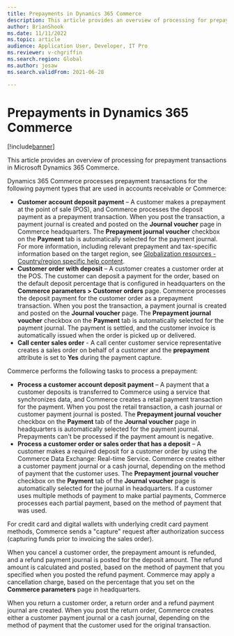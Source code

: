 ```yaml
---
title: Prepayments in Dynamics 365 Commerce
description: This article provides an overview of processing for prepayment transactions in Microsoft Dynamics 365 Commerce.
author: BrianShook
ms.date: 11/11/2022
ms.topic: article
audience: Application User, Developer, IT Pro
ms.reviewer: v-chgriffin
ms.search.region: Global
ms.author: josaw
ms.search.validFrom: 2021-06-28

---
```

# Prepayments in Dynamics 365 Commerce

[!include[banner](../includes/banner.md)]

This article provides an overview of processing for prepayment transactions in Microsoft Dynamics 365 Commerce.

Dynamics 365 Commerce processes prepayment transactions for the following payment types that are used in accounts receivable or Commerce:

- **Customer account deposit payment** – A customer makes a prepayment at the point of sale (POS), and Commerce processes the deposit payment as a prepayment transaction. When you post the transaction, a payment journal is created and posted on the **Journal voucher** page in Commerce headquarters. The **Prepayment journal voucher** checkbox on the **Payment** tab is automatically selected for the payment journal. For more information, including relevant prepayment and tax-specific information based on the target region, see [Globalization resources - Country/region specific help content](/dynamics365/fin-ops-core/dev-itpro/lcs-solutions/country-region?context=%2Fdynamics365%2Fcontext%2Ffinance#countryregion-specific-help-content).
- **Customer order with deposit** – A customer creates a customer order at the POS. The customer can deposit a payment for the order, based on the default deposit percentage that is configured in headquarters on the **Commerce parameters \> Customer orders** page. Commerce processes the deposit payment for the customer order as a prepayment transaction. When you post the transaction, a payment journal is created and posted on the **Journal voucher** page. The **Prepayment journal voucher** checkbox on the **Payment** tab is automatically selected for the payment journal. The payment is settled, and the customer invoice is automatically issued when the order is picked up or delivered.
- **Call center sales order** - A call center customer service representative creates a sales order on behalf of a customer and the **prepayment** attribute is set to **Yes** during the payment capture.

Commerce performs the following tasks to process a prepayment:

- **Process a customer account deposit payment** – A payment that a customer deposits is transferred to Commerce using a service that synchronizes data, and Commerce creates a retail payment transaction for the payment. When you post the retail transaction, a cash journal or customer payment journal is posted. The **Prepayment journal voucher** checkbox on the **Payment** tab of the **Journal voucher** page in headquarters is automatically selected for the payment journal. Prepayments can't be processed if the payment amount is negative.
- **Process a customer order or sales order that has a deposit** – A customer makes a required deposit for a customer order by using the Commerce Data Exchange: Real-time Service. Commerce creates either a customer payment journal or a cash journal, depending on the method of payment that the customer uses. The **Prepayment journal voucher** checkbox on the **Payment** tab of the **Journal voucher** page is automatically selected for the journal in headquarters. If a customer uses multiple methods of payment to make partial payments, Commerce processes each partial payment, based on the method of payment that was used.

For credit card and digital wallets with underlying credit card payment methods, Commerce sends a "capture" request after authorization success (capturing funds prior to invoicing the sales order).

When you cancel a customer order, the prepayment amount is refunded, and a refund payment journal is posted for the deposit amount. The refund amount is calculated and posted, based on the method of payment that you specified when you posted the refund payment. Commerce may apply a cancellation charge, based on the percentage that you set on the **Commerce parameters** page in headquarters.

When you return a customer order, a return order and a refund payment journal are created. When you post the return order, Commerce creates either a customer payment journal or a cash journal, depending on the method of payment that the customer used for the original transaction.

